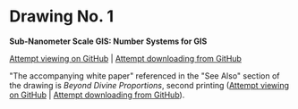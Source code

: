 Drawing No. 1
=============

**Sub-Nanometer Scale GIS: Number Systems for GIS**

[Attempt viewing on GitHub](https://github.com/dmparrishphd/pUCF-G-WORM/blob/main/Files/0/dwgNo1.pdf)
| [Attempt downloading from GitHub](https://github.com/dmparrishphd/pUCF-G-WORM/raw/main/Files/0/dwgNo1.pdf)

"The accompanying white paper" referenced in the "See Also" section of the drawing is
_Beyond Divine Proportions_, second printing
([Attempt viewing on GitHub](https://github.com/dmparrishphd/beyondDivineProportions/blob/main/Files/1/0/secondPrinting.pdf)
| [Attempt downloading from GitHub](https://github.com/dmparrishphd/beyondDivineProportions/raw/main/Files/1/0/secondPrinting.pdf)).
